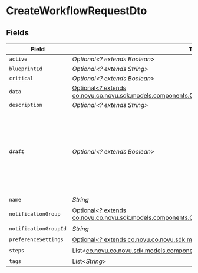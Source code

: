 # CreateWorkflowRequestDto


## Fields

| Field                                                                                                                                                                       | Type                                                                                                                                                                        | Required                                                                                                                                                                    | Description                                                                                                                                                                 |
| --------------------------------------------------------------------------------------------------------------------------------------------------------------------------- | --------------------------------------------------------------------------------------------------------------------------------------------------------------------------- | --------------------------------------------------------------------------------------------------------------------------------------------------------------------------- | --------------------------------------------------------------------------------------------------------------------------------------------------------------------------- |
| `active`                                                                                                                                                                    | *Optional<? extends Boolean>*                                                                                                                                               | :heavy_minus_sign:                                                                                                                                                          | N/A                                                                                                                                                                         |
| `blueprintId`                                                                                                                                                               | *Optional<? extends String>*                                                                                                                                                | :heavy_minus_sign:                                                                                                                                                          | N/A                                                                                                                                                                         |
| `critical`                                                                                                                                                                  | *Optional<? extends Boolean>*                                                                                                                                               | :heavy_minus_sign:                                                                                                                                                          | N/A                                                                                                                                                                         |
| `data`                                                                                                                                                                      | [Optional<? extends co.novu.co.novu.sdk.models.components.CreateWorkflowRequestDtoData>](../../models/components/CreateWorkflowRequestDtoData.md)                           | :heavy_minus_sign:                                                                                                                                                          | N/A                                                                                                                                                                         |
| `description`                                                                                                                                                               | *Optional<? extends String>*                                                                                                                                                | :heavy_minus_sign:                                                                                                                                                          | N/A                                                                                                                                                                         |
| ~~`draft`~~                                                                                                                                                                 | *Optional<? extends Boolean>*                                                                                                                                               | :heavy_minus_sign:                                                                                                                                                          | : warning: ** DEPRECATED **: This will be removed in a future release, please migrate away from it as soon as possible.                                                     |
| `name`                                                                                                                                                                      | *String*                                                                                                                                                                    | :heavy_check_mark:                                                                                                                                                          | N/A                                                                                                                                                                         |
| `notificationGroup`                                                                                                                                                         | [Optional<? extends co.novu.co.novu.sdk.models.components.CreateWorkflowRequestDtoNotificationGroup>](../../models/components/CreateWorkflowRequestDtoNotificationGroup.md) | :heavy_minus_sign:                                                                                                                                                          | N/A                                                                                                                                                                         |
| `notificationGroupId`                                                                                                                                                       | *String*                                                                                                                                                                    | :heavy_check_mark:                                                                                                                                                          | N/A                                                                                                                                                                         |
| `preferenceSettings`                                                                                                                                                        | [Optional<? extends co.novu.co.novu.sdk.models.components.PreferenceChannels>](../../models/components/PreferenceChannels.md)                                               | :heavy_minus_sign:                                                                                                                                                          | N/A                                                                                                                                                                         |
| `steps`                                                                                                                                                                     | List<[co.novu.co.novu.sdk.models.components.NotificationStep](../../models/components/NotificationStep.md)>                                                                 | :heavy_check_mark:                                                                                                                                                          | N/A                                                                                                                                                                         |
| `tags`                                                                                                                                                                      | List<*String*>                                                                                                                                                              | :heavy_minus_sign:                                                                                                                                                          | N/A                                                                                                                                                                         |